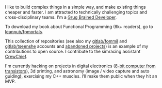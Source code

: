 I like to build complex things in a simple way, and make existing things cheaper and faster. I am attracted to technically challenging topics and cross-disciplinary teams. I'm a [Grug Brained Developer](https://grugbrain.dev/).

To download my book about Functional Programming (6k+ readers), go to [leanpub/fpmortals](https://leanpub.com/fpmortals).

This collection of repositories (see also my [gitlab/fommil](https://gitlab.com/fommil/) and [gitlab/tseenshe](https://gitlab.com/tseenshe) accounts and [abandoned projects](https://gitlab.com/fommil/attic)) is an example of my contributions to open source. I contribute to the simracing assistant [CrewChief](https://gitlab.com/mr_belowski/CrewChiefV4/).

I'm currently hacking on projects in digital electronics ([8-bit computer from transistors](https://www.youtube.com/playlist?list=PLowKtXNTBypGqImE405J2565dvjafglHU)), 3d printing, and astronomy (image / video capture and auto guiding), exercising my C++ muscles. I'll make them public when they hit an MVP.
